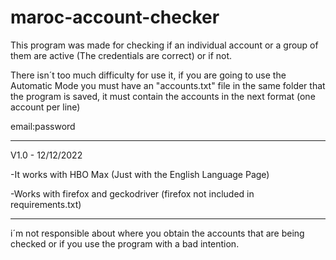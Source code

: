 # maroc-account-checker

This program was made for checking if an individual account or a group of them are active (The credentials are correct) or if not.

There isn´t too much difficulty for use it, if you are going to use the Automatic Mode you must have an "accounts.txt" file in the same folder that
the program is saved, it must contain the accounts in the next format (one account per line)

email:password

------

V1.0 - 12/12/2022

-It works with HBO Max (Just with the English Language Page)

-Works with firefox and geckodriver (firefox not included in requirements.txt)

------

i´m not responsible about where you obtain the accounts that are being checked or if you use the program with a bad intention.
